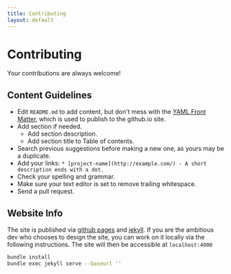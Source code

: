 ```yaml
---
title: Contributing
layout: default
---
```

# Contributing

Your contributions are always welcome!

## Content Guidelines

* Edit `README.md` to add content, but don't mess with the [YAML Front Matter](http://jekyllrb.com/docs/frontmatter/), which is used to publish to the github.io site.
* Add section if needed.
    * Add section description.
    * Add section title to Table of contents.
* Search previous suggestions before making a new one, as yours may be a duplicate.
* Add your links: `* [project-name](http://example.com/) - A short description ends with a dot.`
* Check your spelling and grammar.
* Make sure your text editor is set to remove trailing whitespace.
* Send a pull request.

## Website Info

The site is published via [github pages](https://pages.github.com/) and [jekyll](http://jekyllrb.com/). If you are the ambitious dev who chooses to design the site, you can work on it locally via the following instructions. The site will then be accessible at `localhost:4000`

```bash
bundle install
bundle exec jekyll serve --baseurl ''
```


